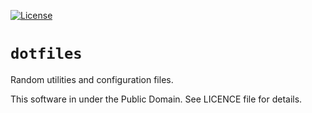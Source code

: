 [![License](https://img.shields.io/badge/license-PD-blue.svg)](http://unlicense.org)

# `dotfiles`

Random utilities and configuration files.

This software in under the Public Domain. See LICENCE file for details.
